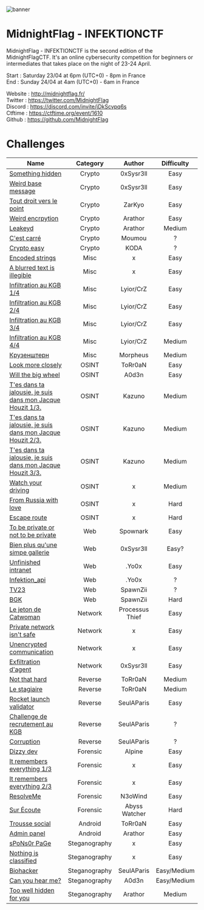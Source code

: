 ![banner](https://i.ibb.co/hFPd3zG/MCTF.png)

# MidnightFlag  - INFEKTIONCTF

MidnightFlag - INFEKTIONCTF is the second edition of the MidnightFlagCTF. It's an online cybersecurity competition for beginners or intermediates that takes place on the night of 23-24 April.

Start : Saturday 23/04 at 6pm (UTC+0) - 8pm in France<br>
End : Sunday 24/04 at 4am (UTC+0) - 6am in France 

Website : http://midnightflag.fr/<br>
Twitter : https://twitter.com/MidnightFlag<br>
Discord : https://discord.com/invite/jDkScvpq6s<br>
Ctftime : https://ctftime.org/event/1610<br>
Github  : https://github.com/MidnightFlag

# Challenges

| Name                                                             | Category      | Author     | Difficulty |
|------------------------------------------------------------------|:-------------:|:----------:|:----------:|
| [Something hidden](Cryptographie/Something_hidden)               | Crypto        | 0xSysr3ll  |Easy        |
| [Weird base message](Cryptographie/weird_base_message)           | Crypto        | 0xSysr3ll  |Easy        |
| [Tout droit vers le point](Cryptographie/Tout-droit-vers-le-point)| Crypto       | ZarKyo     |Easy        |
| [Weird encrpytion](Cryptographie/weird_encryption)               | Crypto        | Arathor    |Easy        |
| [Leakeyd](Cryptographie/Leakeyd)                                 | Crypto        | Arathor    |Medium      |
| [C'est carré](Cryptographie/c'est_carré)                         | Crypto        | Moumou     |?           |
| [Crypto easy](Cryptographie/crypto-easy)                         | Crypto        | KODA       |?           |  
| [Encoded strings](Misc/encoded_strings)                          | Misc          | x          |Easy        |
| [A blurred text is illegible](Misc/a_blurred_text_is_illegible)  | Misc          | x          | Easy       |
| [Infiltration au KGB 1/4](Misc/infiltration_au_kgb_1-4)          | Misc          | Lyior/CrZ  | Easy       |
| [Infiltration au KGB 2/4](Misc/infiltration_au_kgb_2-4)          | Misc          | Lyior/CrZ  |Easy        |
| [Infiltration au KGB 3/4](Misc/infiltration_au_kgb_3-4)          | Misc          | Lyior/CrZ  | Easy       |
| [Infiltration au KGB 4/4](Misc/infiltration_au_kgb_4-4)          | Misc          | Lyior/CrZ  |Medium      |
| [Крузенштерн](Misc/Крузенштерн)                                  | Misc          | Morpheus   | Medium     |
| [Look more closely](OSINT/look_more_closely)                     | OSINT         | ToRr0aN    |Easy        |
| [Will the big wheel](OSINT/Will_the_big_wheel)                   | OSINT         | A0d3n      |Easy        |
| [T'es dans ta jalousie, je suis dans mon Jacque Houzit 1/3.](OSINT/Tes_dans_ta_jalousie_je_suis_dans_mon_Jacque_Houzit/Challenge_n°1)| OSINT | Kazuno|Medium|
| [T'es dans ta jalousie, je suis dans mon Jacque Houzit 2/3.](OSINT/Tes_dans_ta_jalousie_je_suis_dans_mon_Jacque_Houzit/Challenge_n°2)| OSINT | Kazuno|Medium|
| [T'es dans ta jalousie, je suis dans mon Jacque Houzit 3/3.](OSINT/Tes_dans_ta_jalousie_je_suis_dans_mon_Jacque_Houzit/Challenge_n°3)| OSINT | Kazuno|Medium|
| [Watch your driving](OSINT/watch_your_driving)                   | OSINT         | x          |Medium      |
| [From Russia with love](OSINT/from_russia_with_love)             | OSINT         | x          |Hard        |
| [Escape route](OSINT/escape_route)                               | OSINT         | x          |Hard        | 
| [To be private or not to be private](Web/to_be_private_or_not_to_be_private)| Web| Spownark   |Easy        |      
| [Bien plus qu'une simpe gallerie](Web/Bien_plus%20qu_une_simpe_gallerie)  | Web  | 0xSysr3ll  |Easy?       |
| [Unfinished intranet](Web/unfinished_intranet)                   | Web           | .Yo0x      |Easy        | 
| [Infektion_api](Web/Infektion_api)                               | Web           | .Yo0x      |?           | 
| [TV23](Web/TV23)                                                 | Web           | SpawnZii   |?           |   
| [BGK](Web/BGK)                                                   | Web           | SpawnZii   |Hard        |           
| [Le jeton de Catwoman](Reseau/le_jeton_de_catwoman)              | Network       | Processus Thief|Easy    |
| [Private network isn't safe](Reseau/private_network_isnt_safe)   | Network       | x          |Easy        |
| [Unencrypted communication](Reseau/unencrypted_communication)    | Network       | x          |Easy        |
| [Exfiltration d'agent](Reseau/exflitration_d'agent)              | Network       | 0xSysr3ll  |Easy        |
| [Not that hard](Reverse/Not_that_hard)                           | Reverse       | ToRr0aN    |Medium      |
| [Le stagiaire](Reverse/Le_stagiaire)                             | Reverse       | ToRr0aN    |Medium      |
| [Rocket launch validator](Reverse/rocket_launch_validator)       | Reverse       | SeulAParis |Easy        |
| [Challenge de recrutement au KGB](Reverse/challenge_recrutement_kgb) | Reverse   | SeulAParis |?           |
| [Corruption](Reverse/corruption)                                 | Reverse       | SeulAParis |?           |
| [Dizzy dev](Forensic/Dizzy_Dev)                                  | Forensic      | Alpine     | Easy       |
| [It remembers everything 1/3](/Forensic/it_remembers_everything_1-3)| Forensic   | x          |  Easy      |
| [It remembers everything 2/3](/Forensic/it_remembers_everything_2-3)| Forensic   | x          |  Easy      |
| [ResolveMe](Forensic/ResolveME)                                  | Forensic      | N3oWind    |  Easy      |
| [Sur Écoute](Forensic/Sur_écoute_Réseau_Abyss_Watcher)           | Forensic      | Abyss Watcher|Hard      |
| [Trousse social](Android/Trousse_social)                         | Android       | ToRr0aN    |  Easy      |
| [Admin panel](Android/Admin_panel)                               | Android       | Arathor    |  Easy      |
| [sPoNs0r PaGe](Steganographie/sPoNs0r_PaGe)                      | Steganography | x          |Easy        |
| [Nothing is classified](Steganographie/nothing_is_classified)    | Steganography | x          |Easy        |
| [Biohacker](Steganographie/biohacker)                            | Steganography | SeulAParis |Easy/Medium |  
| [Can you hear me?](Steganographie/Can_You_Hear_Me)               | Steganography | A0d3n      |Easy/Medium |
| [Too well hidden for you](Steganographie/Too_well_hidden_for_you)| Steganography | Arathor    |Medium      |
